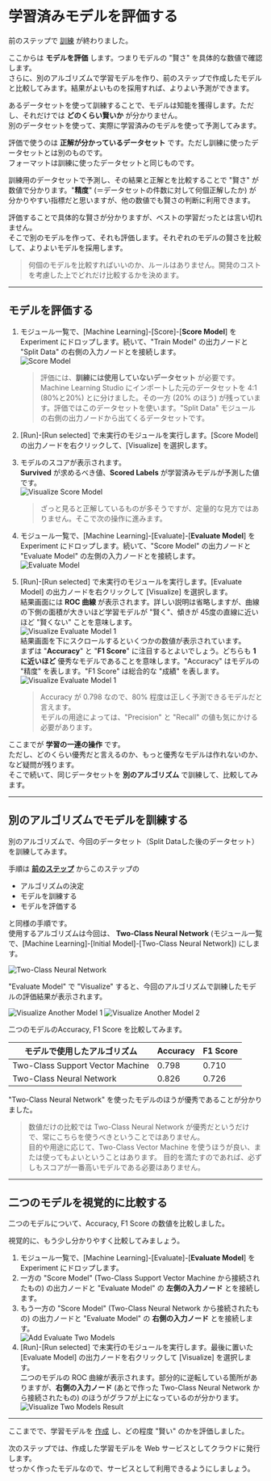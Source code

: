 # 学習済みモデルを評価する

前のステップで [訓練](./04_createmodel.md) が終わりました。

ここからは **モデルを評価** します。つまりモデルの "賢さ" を具体的な数値で確認します。  
さらに、別のアルゴリズムで学習モデルを作り、前のステップで作成したモデルと比較してみます。結果がよいものを採用すれば、よりよい予測ができます。

あるデータセットを使って訓練することで、モデルは知能を獲得します。ただし、それだけでは **どのくらい賢いか** が分かりません。  
別のデータセットを使って、実際に学習済みのモデルを使って予測してみます。

評価で使うのは **正解が分かっているデータセット** です。ただし訓練に使ったデータセットとは別のものです。  
フォーマットは訓練に使ったデータセットと同じものです。

訓練用のデータセットで予測し、その結果と正解とを比較することで "賢さ" が数値で分かります。"**精度**" (＝データセットの件数に対して何個正解したか) が分かりやすい指標だと思いますが、他の数値でも賢さの判断に利用できます。

評価することで具体的な賢さが分かりますが、ベストの学習だったとは言い切れません。  
そこで別のモデルを作って、それも評価します。それぞれのモデルの賢さを比較して、よりよいモデルを採用します。

> 何個のモデルを比較すればいいのか、ルールはありません。開発のコストを考慮した上でどれだけ比較するかを決めます。

---

## モデルを評価する

1. モジュール一覧で、[Machine Learning]-[Score]-[**Score Model**] を Experiment にドロップします。続いて、"Train Model" の出力ノードと "Split Data" の右側の入力ノードとを接続します。  
![Score Model](./images/05/score_model.jpg)  
   > 評価には、**訓練には使用していないデータセット** が必要です。  
   > Machine Learning Studio にインポートした元のデータセットを 4:1 (80%と20%) とに分けました。その一方 (20% のほう) が残っています。評価ではこのデータセットを使います。"Split Data" モジュールの右側の出力ノードから出てくるデータセットです。
2. [Run]-[Run selected] で未実行のモジュールを実行します。[Score Model] の出力ノードを右クリックして、[Visualize] を選択します。
3. モデルのスコアが表示されます。  
**Survived** が求めるべき値、**Scored Labels** が学習済みモデルが予測した値です。  
![Visualize Score Model](./images/05/visualize_score_model.jpg)  

   > ざっと見ると正解しているものが多そうですが、定量的な見方ではありません。そこで次の操作に進みます。

4. モジュール一覧で、[Machine Learning]-[Evaluate]-[**Evaluate Model**] を Experiment にドロップします。続いて、"Score Model" の出力ノードと "Evaluate Model" の左側の入力ノードとを接続します。  
![Evaluate Model](./images/05/add_evaluate_model.jpg)  
5. [Run]-[Run selected] で未実行のモジュールを実行します。[Evaluate Model] の出力ノードを右クリックして [Visualize] を選択します。  
結果画面には **ROC 曲線** が表示されます。詳しい説明は省略しますが、曲線の下側の面積が大きいほど学習モデルが "賢く"、傾きが 45度の直線に近いほど "賢くない" ことを意味します。  
![Visualize Evaluate Model 1](./images/05/evaluate_model_result1.jpg)  
結果画面を下にスクロールするといくつかの数値が表示されています。  
まずは "**Accuracy**" と "**F1 Score**" に注目するとよいでしょう。どちらも **1 に近いほど** 優秀なモデルであることを意味します。"Accuracy" はモデルの "精度" を表します。"F1 Score" は総合的な "成績" を表します。  
![Visualize Evaluate Model 1](./images/05/evaluate_model_result2.jpg)  

   > Accuracy が 0.798 なので、80% 程度は正しく予測できるモデルだと言えます。  
   > モデルの用途によっては、"Precision" と "Recall" の値も気にかける必要があります。

ここまでが **学習の一連の操作** です。  
ただし、どのくらい優秀だと言えるのか、もっと優秀なモデルは作れないのか、など疑問が残ります。  
そこで続いて、同じデータセットを **別のアルゴリズム** で訓練して、比較してみます。

---

## 別のアルゴリズムでモデルを訓練する

別のアルゴリズムで、今回のデータセット（Split Dataした後のデータセット）を訓練してみます。

手順は [**前のステップ**](./04_createmodel.md) からこのステップの

- アルゴリズムの決定
- モデルを訓練する
- モデルを評価する

と同様の手順です。  
使用するアルゴリズムは今回は、 **Two-Class Neural Network** (モジュール一覧で、[Machine Learning]-[Initial Model]-[Two-Class Neural Network]) にします。

![Two-Class Neural Network](./images/05/another_model_neural_network.jpg)

"Evaluate Model" で "Visualize" すると、今回のアルゴリズムで訓練したモデルの評価結果が表示されます。

![Visualize Another Model 1](./images/05/another_model_result1.jpg)
![Visualize Another Model 2](./images/05/another_model_result2.jpg)

二つのモデルのAccuracy, F1 Score を比較してみます。

|モデルで使用したアルゴリズム|Accuracy|F1 Score|
|---|---|---|
|Two-Class Support Vector Machine|0.798|0.710|
|Two-Class Neural Network|0.826|0.726|

"Two-Class Neural Network" を使ったモデルのほうが優秀であることが分かりました。

> 数値だけの比較では Two-Class Neural Network が優秀だというだけで、常にこちらを使うべきということではありません。  
> 目的や用途に応じて、Two-Class Vector Machine を使うほうが良い、または使ってもよいということはあります。
> 目的を満たすのであれば、必ずしもスコアが一番高いモデルである必要はありません。

---

## 二つのモデルを視覚的に比較する

二つのモデルについて、Accuracy, F1 Score の数値を比較しました。

視覚的に、もう少し分かりやすく比較してみましょう。

1. モジュール一覧で、[Machine Learning]-[Evaluate]-[**Evaluate Model**] を Experiment にドロップします。
2. 一方の "Score Model" (Two-Class Support Vector Machine から接続されたもの) の出力ノードと "Evaluate Model" の **左側の入力ノード** とを接続します。
3. もう一方の "Score Model" (Two-Class Neural Network から接続されたもの) の出力ノードと "Evaluate Model" の **右側の入力ノード** とを接続します。  
![Add Evaluate Two Models](./images/05/evaluate_two_models.jpg)  
4. [Run]-[Run selected] で未実行のモジュールを実行します。最後に置いた [Evaluate Model] の出力ノードを右クリックして [Visualize] を選択します。  
二つのモデルの ROC 曲線が表示されます。部分的に逆転している箇所がありますが、**右側の入力ノード** (あとで作った Two-Class Neural Network から接続されたもの) のほうがグラフが上になっているのが分かります。
![Visualize Two Models Result](./images/05/evaluate_roc_for_two_models.jpg)

---

ここまでで、学習モデルを [作成](./04_createmodel.md) し、どの程度 "賢い" のかを評価しました。

次のステップでは、作成した学習モデルを Web サービスとしてクラウドに発行します。  
せっかく作ったモデルなので、サービスとして利用できるようにしましょう。